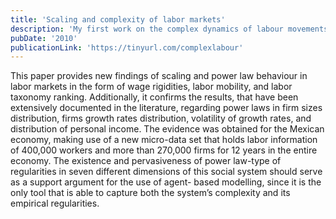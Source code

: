 ```yaml
---
title: 'Scaling and complexity of labor markets'
description: 'My first work on the complex dynamics of labour movements captured in administrative large-scale micro-data. My idea was to test whether certain statistical regularities that are prevalent in firm dynamics studies held when using worker flow large-scale datasets.'
pubDate: '2010'
publicationLink: 'https://tinyurl.com/complexlabour'
---
```


This paper provides new findings of scaling and power law behaviour in labor markets in the form of wage rigidities, labor mobility, and labor taxonomy ranking. Additionally, it confirms the results, that have been extensively documented in the literature, regarding power laws in firm sizes distribution, firms growth rates distribution, volatility of growth rates, and distribution of personal income. The evidence was obtained for the Mexican economy, making use of a new micro-data set that holds labor information of 400,000 workers and more than 270,000 firms for 12 years in the entire economy. The existence and pervasiveness of power law-type of regularities in seven different dimensions of this social system should serve as a support argument for the use of agent- based modelling, since it is the only tool that is able to capture both the system’s complexity and its empirical regularities.